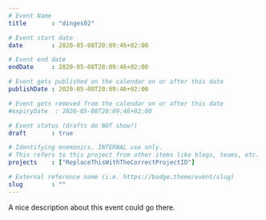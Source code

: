 ```yaml
---
# Event Name
title       : "dinges02"

# Event start date
date        : 2020-05-08T20:09:46+02:00

# Event end date
endDate     : 2020-05-08T20:09:46+02:00

# Event gets published on the calendar on or after this date
publishDate : 2020-05-08T20:09:46+02:00

# Event gets removed from the calendar on or after this date
#expiryDate  : 2020-05-08T20:09:46+02:00

# Event status (drafts do NOT show!)
draft       : true

# Identifying mnemonics, INTERNAL use only.
# This refers to this project from other items like blogs, teams, etc.
projects    : ["ReplaceThisWithTheCorrectProjectID"]

# External reference name (i.e. https://bodge.theme/event/slug)
slug        : ""
---
```


A nice description about this event could go there.
